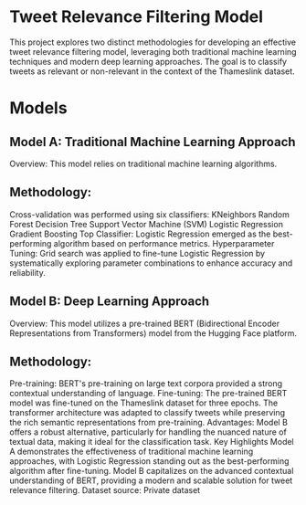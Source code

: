 # Tweet Relevance Filtering Model
This project explores two distinct methodologies for developing an effective tweet relevance filtering model, leveraging both traditional machine learning techniques and modern deep learning approaches. The goal is to classify tweets as relevant or non-relevant in the context of the Thameslink dataset.

# Models
## Model A: Traditional Machine Learning Approach
Overview: This model relies on traditional machine learning algorithms.
## Methodology:
Cross-validation was performed using six classifiers:
KNeighbors
Random Forest
Decision Tree
Support Vector Machine (SVM)
Logistic Regression
Gradient Boosting
Top Classifier: Logistic Regression emerged as the best-performing algorithm based on performance metrics.
Hyperparameter Tuning: Grid search was applied to fine-tune Logistic Regression by systematically exploring parameter combinations to enhance accuracy and reliability.
## Model B: Deep Learning Approach
Overview: This model utilizes a pre-trained BERT (Bidirectional Encoder Representations from Transformers) model from the Hugging Face platform.
## Methodology:
Pre-training: BERT's pre-training on large text corpora provided a strong contextual understanding of language.
Fine-tuning: The pre-trained BERT model was fine-tuned on the Thameslink dataset for three epochs.
The transformer architecture was adapted to classify tweets while preserving the rich semantic representations from pre-training.
Advantages: Model B offers a robust alternative, particularly for handling the nuanced nature of textual data, making it ideal for the classification task.
Key Highlights
Model A demonstrates the effectiveness of traditional machine learning approaches, with Logistic Regression standing out as the best-performing algorithm after fine-tuning.
Model B capitalizes on the advanced contextual understanding of BERT, providing a modern and scalable solution for tweet relevance filtering.
Dataset source: Private dataset
